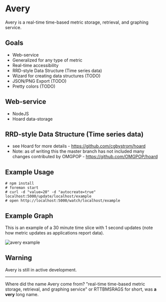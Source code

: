 Avery
==========================

Avery is a real-time time-based metric storage, retrieval, and graphing service.

Goals
------
* Web-service
* Generalized for any type of metric
* Real-time accessibility
* RRD-style Data Structure (Time series data)
* Wizard for creating data structures (TODO)
* JSON/PNG Export (TODO)
* Pretty colors (TODO)

Web-service
-----------
* NodeJS
* Hoard data-storage

RRD-style Data Structure (Time series data)
-------------------------------------------
* see Hoard for more details - https://github.com/cgbystrom/hoard
* Note: as of writing this the master branch has not included many changes contributed by OMGPOP - https://github.com/OMGPOP/hoard

Example Usage
-------------
    # npm install
    # foreman start
    # curl -d "value=20" -d "autocreate=true" localhost:5000/update/localhost/example
    # open http://localhost:5000/watch/localhost/example
    
Example Graph
-------------
This is an example of a 30 minute time slice with 1 second updates (note how metric updates as applications report data).

![avery example](http://staticcdn.iminlikewithyou.com/backend/avery/avery-animated.gif)

Warning
-------
Avery is still in active development.

---
Where did the name Avery come from? "real-time time-based metric storage, retrieval, and graphing service" or RTTBMSRAGS for short, was **a very** long name.